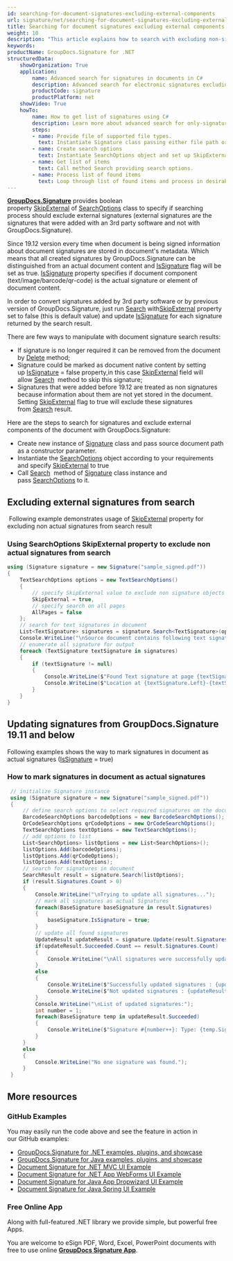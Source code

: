 ```yaml
---
id: searching-for-document-signatures-excluding-external-components
url: signature/net/searching-for-document-signatures-excluding-external-components
title: Searching for document signatures excluding external components
weight: 10
description: "This article explains how to search with excluding non-signature components like native documents text, images or barcodes that are the part of document content."
keywords: 
productName: GroupDocs.Signature for .NET
structuredData:
    showOrganization: True
    application:    
        name: Advanced search for signatures in documents in C#    
        description: Advanced search for electronic signatures excluding non-signature items in various documents with C# language and GroupDocs.Signature for .NET APIs
        productCode: signature
        productPlatform: net 
    showVideo: True
    howTo:
        name: How to get list of signatures using C# 
        description: Learn more about advanced search for only-signature items in documents with C#
        steps:
        - name: Provide file of supported file types.
          text: Instantiate Signature class passing either file path or file stream as a parameter.
        - name: Create search options 
          text: Instantiate SearchOptions object and set up SkipExternal in true.
        - name: Get list of items 
          text: Call method Search providing search options.
        - name: Process list of found items
          text: Loop through list of found items and process in desirable way.
---
```

[**GroupDocs.Signature**](https://products.groupdocs.com/signature/net) provides boolean property [SkipExternal](https://reference.groupdocs.com/signature/net/groupdocs.signature.options/searchoptions/skipexternal) of [SearchOptions](https://reference.groupdocs.com/signature/net/groupdocs.signature.options/searchoptions) class to specify if searching process should exclude external signatures (external signatures are the signatures that were added with an 3rd party software and not with GroupDocs.Signature).

Since 19.12 version every time when document is being signed information about document signatures are stored in document's metadata. Which means that all created signatures by GroupDocs.Signature can be distinguished from an actual document content and [IsSignature](https://reference.groupdocs.com/signature/net/groupdocs.signature.domain/basesignature/issignature) flag will be set as true. [IsSignature](https://reference.groupdocs.com/signature/net/groupdocs.signature.domain/basesignature/issignature) property specifies if document component (text/image/barcode/qr-code) is the actual signature or element of document content.

In order to convert signatures added by 3rd party software or by previous version of GroupDocs.Signature, just run [Search](https://reference.groupdocs.com/signature/net/groupdocs.signature/signature/search) with[SkipExternal](https://reference.groupdocs.com/signature/net/groupdocs.signature.options/searchoptions/skipexternal) property set to false (this is default value) and update [IsSignature](https://reference.groupdocs.com/signature/net/groupdocs.signature.domain/basesignature/issignature) for each signature returned by the search result.

There are few ways to manipulate with document signature search results:

* If signature is no longer required it can be removed from the document by [Delete](https://reference.groupdocs.com/signature/net/groupdocs.signature/signature/delete) method;
* Signature could be marked as document native content by setting up [IsSignature](https://reference.groupdocs.com/signature/net/groupdocs.signature.domain/basesignature/issignature) = false property,in this case [SkipExternal](https://reference.groupdocs.com/signature/net/groupdocs.signature.options/searchoptions/skipexternal) field will allow [Search](https://reference.groupdocs.com/signature/net/groupdocs.signature/signature/search)  method to skip this signature;
* Signatures that were added before 19.12 are treated as non signatures because information about them are not yet stored in the document. Setting [SkipExternal](https://reference.groupdocs.com/signature/net/groupdocs.signature.options/searchoptions/skipexternal) flag to true will exclude these signatures from [Search](https://reference.groupdocs.com/signature/net/groupdocs.signature/signature/search) result.

Here are the steps to search for signatures and exclude external components of the document with GroupDocs.Signature:

* Create new instance of [Signature](https://reference.groupdocs.com/signature/net/groupdocs.signature/signature) class and pass source document path as a constructor parameter.
* Instantiate the [SearchOptions](https://reference.groupdocs.com/signature/net/groupdocs.signature.options/searchoptions) object according to your requirements and specify [SkipExternal](https://reference.groupdocs.com/signature/net/groupdocs.signature.options/searchoptions/skipexternal) to true
* Call [Search](https://reference.groupdocs.com/signature/net/groupdocs.signature/signature/search)  method of [Signature](https://reference.groupdocs.com/signature/net/groupdocs.signature/signature) class instance and pass [SearchOptions](https://reference.groupdocs.com/signature/net/groupdocs.signature.options/searchoptions) to it.

## Excluding external signatures from search

 Following example demonstrates usage of [SkipExternal](https://reference.groupdocs.com/signature/net/groupdocs.signature.options/searchoptions/skipexternal) property for excluding non actual signatures from search result

### Using SearchOptions SkipExternal property to exclude non actual signatures from search

```csharp
using (Signature signature = new Signature("sample_signed.pdf"))
{
    TextSearchOptions options = new TextSearchOptions()
    {
        // specify SkipExternal value to exclude non signature objects from Search result
        SkipExternal = true,
        // specify search on all pages
        AllPages = false
    };
    // search for text signatures in document
    List<TextSignature> signatures = signature.Search<TextSignature>(options);
    Console.WriteLine("\nSource document contains following text signature(s).");
    // enumerate all signature for output
    foreach (TextSignature textSignature in signatures)
    {
        if (textSignature != null)
        {
            Console.WriteLine($"Found Text signature at page {textSignature.PageNumber} with type [{textSignature.SignatureImplementation}] and text '{textSignature.Text}'.");
            Console.WriteLine($"Location at {textSignature.Left}-{textSignature.Top}. Size is {textSignature.Width}x{textSignature.Height}.");
        }
    }
}
```

## Updating signatures from GroupDocs.Signature 19.11 and below

Following examples shows the way to mark signatures in document as actual signatures ([IsSignature](https://reference.groupdocs.com/signature/net/groupdocs.signature.domain/basesignature/issignature) = true)

### How to mark signatures in document as actual signatures

```csharp
 // initialize Signature instance
 using (Signature signature = new Signature("sample_signed.pdf"))
 {
     // define search options to select required signatures om the document
     BarcodeSearchOptions barcodeOptions = new BarcodeSearchOptions();
     QrCodeSearchOptions qrCodeOptions = new QrCodeSearchOptions();
     TextSearchOptions textOptions = new TextSearchOptions();
     // add options to list
     List<SearchOptions> listOptions = new List<SearchOptions>();
     listOptions.Add(barcodeOptions);
     listOptions.Add(qrCodeOptions);
     listOptions.Add(textOptions);
     // search for signatures in document
     SearchResult result = signature.Search(listOptions);
     if (result.Signatures.Count > 0)
     {
         Console.WriteLine("\nTrying to update all signatures...");
         // mark all signatures as actual Signatures
         foreach(BaseSignature baseSignature in result.Signatures)
         {
             baseSignature.IsSignature = true;
         }
         // update all found signatures
         UpdateResult updateResult = signature.Update(result.Signatures);
         if(updateResult.Succeeded.Count == result.Signatures.Count)
         {
             Console.WriteLine("\nAll signatures were successfully updated!");
         }
         else
         {
             Console.WriteLine($"Successfully updated signatures : {updateResult.Succeeded.Count}");
             Console.WriteLine($"Not updated signatures : {updateResult.Failed.Count}");
         }
         Console.WriteLine("\nList of updated signatures:");
         int number = 1;
         foreach(BaseSignature temp in updateResult.Succeeded)
         {
             Console.WriteLine($"Signature #{number++}: Type: {temp.SignatureType} Id:{temp.SignatureId}, Location: {temp.Left}x{temp.Top}. Size: {temp.Width}x{temp.Height}");
         }
     }
     else
     {
         Console.WriteLine("No one signature was found.");
     }
 }
```

## More resources

### GitHub Examples

You may easily run the code above and see the feature in action in our GitHub examples:

* [GroupDocs.Signature for .NET examples, plugins, and showcase](https://github.com/groupdocs-signature/GroupDocs.Signature-for-.NET)
* [GroupDocs.Signature for Java examples, plugins, and showcase](https://github.com/groupdocs-signature/GroupDocs.Signature-for-Java)
* [Document Signature for .NET MVC UI Example](https://github.com/groupdocs-signature/GroupDocs.Signature-for-.NET-MVC)
* [Document Signature for .NET App WebForms UI Example](https://github.com/groupdocs-signature/GroupDocs.Signature-for-.NET-WebForms)
* [Document Signature for Java App Dropwizard UI Example](https://github.com/groupdocs-signature/GroupDocs.Signature-for-Java-Dropwizard)
* [Document Signature for Java Spring UI Example](https://github.com/groupdocs-signature/GroupDocs.Signature-for-Java-Spring)

### Free Online App

Along with full-featured .NET library we provide simple, but powerful free Apps.

You are welcome to eSign PDF, Word, Excel, PowerPoint documents with free to use online **[GroupDocs Signature App](https://products.groupdocs.app/signature)**.
